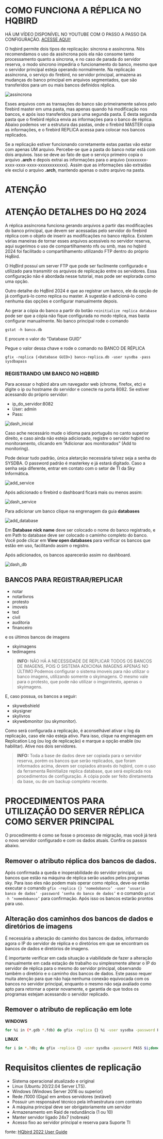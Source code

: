 # COMO FUNCIONA A RÉPLICA NO HQBIRD

HÁ UM VÍDEO DISPONÍVEL NO YOUTUBE COM O PASSO A PASSO DA CONFIGURAÇÃO. [ACESSE AQUI!](https://www.youtube.com/watch?v=GdzeRQxoDgE)

O hqbird permite dois tipos de replicação: síncrona e assíncrona. Nós recomendamos o uso da assíncrona pois ela não consome tanto processamento quanto a síncrona, e no caso de parada do servidor reserva, o modo síncrono impediria o funcionamento do banco, mesmo que o servidor principal esteja operando normalmente.
Na replicação assíncrona, o serviço do firebird, no servidor principal, armazena as mudanças do  banco principal em arquivos segmentados, que são transferidos para um ou mais bancos definidos réplica.

![assincrona](https://ib-aid.com/download/docs/hqbirduserguide/images/6.1.png)

Esses arquivos com as transações do banco são primeiramente salvos pelo firebird master em uma pasta, mas apenas quando há modificação nos bancos, e após isso transferidos para uma segunda pasta. É desta segunda pasta que o firebird réplica envia as informações para o banco de réplica.
Abaixo podemos ver a estrutura das pastas, onde o firebird MASTER copia as informações, e o firebird REPLICA acessa para colocar nos bancos replicados.


Se a replicação estiver funcionando corretamente estas pastas vão estar com apenas UM arquivo. Percebe-se que a pasta do banco notar está com dois arquivos. Isso se deve ao fato de que o serviço primeiro copia o arquivo **.arch** e depois extrai as informações para o arquivo {xxxxxxxx-xxxx-xxxx-xxxx-xxxxxxxxxxxx}. Assim que as informações são extraídas ele exclui o arquivo **.arch**, mantendo apenas o outro arquivo na pasta.

# ATENÇÃO
# ATENÇÃO DETALHES DO HQ 2024

A réplica assíncrona funciona gerando arquivos a partir das modificações do banco principal, que devem ser acessadas pelo servidor do firebird réplica com o objeto de inserir as modificações no banco réplica.
Existem várias maneiras de tornar esses arquivos acessíveis no servidor reserva, aqui sugerimos o uso de compartilhamento nfs ou smb, mas no hqbird 2024 foi facilitado o compartilhamento utilizando FTP dentro do próprio HqBird.

O HqBird possuí um server FTP que pode ser facilmente configurado e utilizado para transmitir os arquivos de replicação entre os servidores.
Essa configuração não é abordada nesse tutorial, mas pode ser explorada como uma opção.

Outro detalhe do HqBird 2024 é que ao registrar um banco, ele da opção de já configurá-lo como replica ou master. A sugestão é adicioná-lo como nenhuma das opções e configurar manualmente depois.

Ao gerar a cópia do banco a partir do botão `reinitialize replica database` pode ser que a cópia não fique configurada no modo réplica, mas basta configurar manualmente.
No banco principal rode o comando

```
gstat -h banco.db
```

E procure o valor do "Database GUID"

Pegue o valor dessa chave e rode o comando no BANCO DE RÉPLICA

```
gfix -replica {<Database GUID>} banco-replica.db -user sysdba -pass sysdbapass
```

### REGISTRANDO UM BANCO NO HQBIRD

Para acessar o hqbird abra um navegador web (chrome, firefox, etc) e digite o ip ou hostname do servidor e conecte na porta 8082. Se estiver acessando do próprio servidor:
- ip_do_servidor:8082
- User: admin
- Pass: 

![dash_inicial](https://ib-aid.com/download/docs/hqbirduserguide/images/3.1.2.png)

Caso ache necessário mude o idioma para português no canto superior direito, e caso ainda não esteja adicionado, registre o servidor hqbird no monitoramento, clicando em “Adicionar aos monitorados” (Add to monitoring).

Pode deixar tudo padrão, única aletarção necessária talvez seja a senha do SYSDBA. O password padrão é masterkey e já estará digitado. Caso a senha seja diferente, entrar em contato com o setor de TI da Sky Informática.

![add_service](https://ib-aid.com/download/docs/hqbirduserguide/images/3.1.3.png)

Após adicionado o firebird o dashboard ficará mais ou menos assim:

![dash_service](https://ib-aid.com/download/docs/hqbirduserguide/images/3.1.4.png)

Para adicionar um banco clique na engrenagem da guia **databases**

![add_database](https://ib-aid.com/download/docs/hqbirduserguide/images/3.1.5.png)

Em **Database nick name** deve ser colocado o nome do banco registrado, e em Path to database deve ser colocado o caminho completo do banco.
Você pode clicar em **View open databases** para verificar os bancos que estão em uso, facilitando assim o registro.

Após adicionados, os bancos aparecerão assim no dashboard.

![dash_db](https://github.com/TI-SKY/replica-configuracao/blob/main/imagens_e_anexos/dash_databases.png?raw=true)

## BANCOS PARA REGISTRAR/REPLICAR
- notar
- notarlivros
- protesto
- imoveis
- ted
- civil
- auditoria
- financeiro

e os últimos bancos de imagens 
- skyimagens
- tedimagens 
 > **INFO:** NÃO HÁ A NECESSIDADE DE REPLICAR TODOS OS BANCOS DE IMAGENS, POIS O SISTEMA ADICIONA IMAGENS APENAS NO ÚLTIMO
 > Podemos configurar o sistema imoveis para não utilizar o banco imagens, utilizando somente o skyimagens. O mesmo vale para o protesto, que pode não utilizar o imgprotesto, apenas o skyimagens.

E, caso possua, os bancos a seguir:
- skywebshield
- skysigner
- skylivros 
- skywebmonitor (ou skymonitor). 


Como será configurada a replicação, é aconselhável ativar o log da replicação, caso ele não esteja ativo. Para isso, clique na engrenagem em Replication Log (ou log de replicação) e marque a opção enable (ou habilitar). Ative nos dois servidores.


> **INFO:** Toda a base de dados deve ser copiada para o servidor reserva, porém os bancos que serão replicados, que foram informados acima, devem ser copiados através do hqbird, com o uso da ferramenta Reinitialize replica database, que será explicada nos procedimentos de configuração.
> A cópia pode ser feito diretamenta da base, ou de um backup completo recente.



# PROCEDIMENTOS PARA UTILIZAÇÃO DO SERVER RÉPLICA COMO SERVER PRINCIPAL

O procedimento é como se fosse o processo de migração, mas você já terá o novo servidor configurado e com os dados atuais.
Confira os passos abaixo.

## Remover o atributo réplica dos bancos de dados.
		
Após confirmada a queda e inoperabilidade do servidor principal, os bancos que estão na máquina de réplica serão usados pelos programas sky. Para isso eles não podem mais operar como réplica, deve-se então executar o comando `gfix -replica {} ‘nomedobanco’ -user ‘usuario banco de dados’ -password ‘senha do banco de dados’` e o comando `gstat -h ‘nomedobanco’` para confirmação. Após isso os bancos estarão prontos para uso.


## Alteração dos caminhos dos bancos de dados e diretórios de imagens

É necessária a alteração do caminho dos bancos de dados, informando agora o IP do servidor de réplica e o diretórios em que se encontram os bancos de dados e diretórios de imagens. 

É importante verificar em cada situação a viabilidade de fazer a alteração manualmente em cada estação de trabalho ou simplesmente alterar o IP do servidor de réplica para o mesmo do servidor principal, observando também o diretório e o caminho dos bancos de dados. Este passo requer muita atenção para que não haja nenhuma conexão equivocada com os bancos no servidor principal, enquanto o mesmo não seja avaliado como apto para retornar a operar novamente, e garantia de que todos os programas estejam acessando o servidor replicado.


## Remover o atributo de replicação em lote

**WINDOWS**
```bash
for %i in (*.gdb *.fdb) do gfix -replica {} %i -user sysdba -password PASS
```

**LINUX**
```bash
for i in *.?db; do gfix -replica {} -user sysdba -password PASS $i;done
```






# Requisitos clientes de replicação

- Sistema operacional atualizado e original
- Linux (Ubuntu 20/22.04 Server LTS).
- Windows (Windows Server 2016 ou superior)
- Rede /1000 (Giga) em ambos servidores (estável)
- Possuir um responsável técnico pela infraestrutura com contrato
- A máquina principal deve ser obrigatoriamente um servidor
- Armazenamento em Raid de redundância (1 ou 10)
- Manter servidor ligado 24x7 (nobreak)
- Acesso fixo ao servidor principal e reserva para Suporte TI


fonte: [HQbird 2022 User Guide](https://ib-aid.com/download/docs/hqbirduserguide/userguide.html?v=4#_hqbird_enterprise_config)
